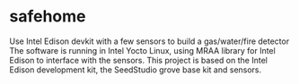 # safehome
Use Intel Edison devkit with a few sensors to build a gas/water/fire detector
The software is running in Intel Yocto Linux, using MRAA library for Intel Edison to interface with the sensors. 
This project is based on the Intel Edison development kit, the SeedStudio grove base kit and sensors.
